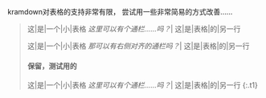 kramdown对表格的支持非常有限，
尝试用一些非常简易的方式改善……

>这|是|一个|小|表格
_这里可以有个通栏……吗？_|
这|是|表格|的|另一行
>
><style>
:scope tr:nth-of-type(2) td { border: 0 }
:scope tr:nth-of-type(2) td:first-child { position: absolute }
</style>

<div>
	
这|是|一个|小|表格
_那可以有右侧对齐的通栏吗？_|
这|是|表格|的|另一行

<style>
:scope tr:nth-of-type(2) td{
	text-align: right;
	width: 100%;
	box-sizing: border-box;
}
</style>
</div>

#### 保留，测试用的

这|是|一个|小|表格
_这里可以有个通栏……吗？_|
这|是|表格|的|另一行
{:.t1}
<style>
	.t1 tr:nth-of-type(2) td{color:red}
</style>
